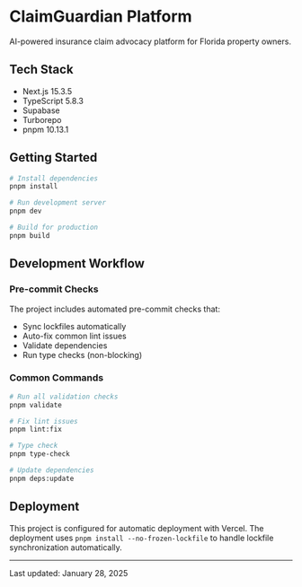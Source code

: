 # ClaimGuardian Platform

AI-powered insurance claim advocacy platform for Florida property owners.

## Tech Stack

- Next.js 15.3.5
- TypeScript 5.8.3
- Supabase
- Turborepo
- pnpm 10.13.1

## Getting Started

```bash
# Install dependencies
pnpm install

# Run development server
pnpm dev

# Build for production
pnpm build
```

## Development Workflow

### Pre-commit Checks
The project includes automated pre-commit checks that:
- Sync lockfiles automatically
- Auto-fix common lint issues
- Validate dependencies
- Run type checks (non-blocking)

### Common Commands
```bash
# Run all validation checks
pnpm validate

# Fix lint issues
pnpm lint:fix

# Type check
pnpm type-check

# Update dependencies
pnpm deps:update
```

## Deployment

This project is configured for automatic deployment with Vercel. The deployment uses `pnpm install --no-frozen-lockfile` to handle lockfile synchronization automatically.

---

Last updated: January 28, 2025